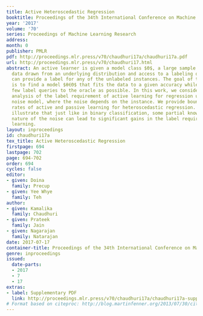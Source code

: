 ```yaml
---
title: Active Heteroscedastic Regression
booktitle: Proceedings of the 34th International Conference on Machine Learning
year: '2017'
volume: '70'
series: Proceedings of Machine Learning Research
address: 
month: 0
publisher: PMLR
pdf: http://proceedings.mlr.press/v70/chaudhuri17a/chaudhuri17a.pdf
url: http://proceedings.mlr.press/v70/chaudhuri17.html
abstract: An active learner is given a model class $Θ$, a large sample of unlabeled
  data drawn from an underlying distribution and access to a labeling oracle that
  can provide a label for any of the unlabeled instances. The goal of the learner
  is to find a model $θ∈Θ$ that fits the data to a given accuracy while making as
  few label queries to the oracle as possible. In this work, we consider a theoretical
  analysis of the label requirement of active learning for regression under a heteroscedastic
  noise model, where the noise depends on the instance. We provide bounds on the convergence
  rates of active and passive learning for heteroscedastic regression. Our results
  illustrate that just like in binary classification, some partial knowledge of the
  nature of the noise can lead to significant gains in the label requirement of active
  learning.
layout: inproceedings
id: chaudhuri17a
tex_title: Active Heteroscedastic Regression
firstpage: 694
lastpage: 702
page: 694-702
order: 694
cycles: false
editor:
- given: Doina
  family: Precup
- given: Yee Whye
  family: Teh
author:
- given: Kamalika
  family: Chaudhuri
- given: Prateek
  family: Jain
- given: Nagarajan
  family: Natarajan
date: 2017-07-17
container-title: Proceedings of the 34th International Conference on Machine Learning
genre: inproceedings
issued:
  date-parts:
  - 2017
  - 7
  - 17
extras:
- label: Supplementary PDF
  link: http://proceedings.mlr.press/v70/chaudhuri17a/chaudhuri17a-supp.pdf
# Format based on citeproc: http://blog.martinfenner.org/2013/07/30/citeproc-yaml-for-bibliographies/
---
```

